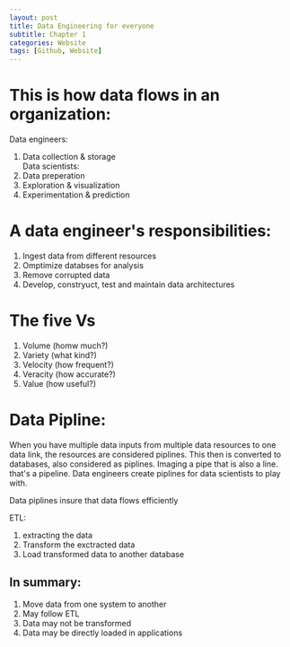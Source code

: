 ```yaml
---
layout: post
title: Data Engineering for everyone
subtitle: Chapter 1
categories: Website
tags: [Github, Website]
---
```


#  This is how data flows in an organization: 
Data engineers: 
1. Data collection & storage                       
Data scientists:
2. Data preperation
3. Exploration & visualization
4. Experimentation & prediction 

# A data engineer's responsibilities: 

1. Ingest data from different resources
2. Omptimize databses for analysis
3. Remove corrupted data
4. Develop, constryuct, test and maintain data architectures

# The five Vs
1. Volume (homw much?)
2. Variety (what kind?)
3. Velocity (how frequent?)
4. Veracity (how accurate?)
5. Value (how useful?)

# Data Pipline:

When you have multiple data inputs from multiple data resources to one data link, the resources are considered piplines. This then is converted to databases, also considered as piplines. 
Imaging a pipe that is also a line. that's a pipeline. Data engineers create piplines for data scientists to play with. 

Data piplines insure that data flows efficiently

ETL: 

1. extracting the data
2. Transform the exctracted data
3. Load transformed data to another database

## In summary: 
1. Move data from one system to another
2. May follow ETL
3. Data may not be transformed
4. Data may be directly loaded in applications